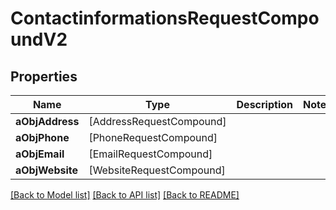 # ContactinformationsRequestCompoundV2

## Properties
Name | Type | Description | Notes
------------ | ------------- | ------------- | -------------
**aObjAddress** | [AddressRequestCompound] |  | 
**aObjPhone** | [PhoneRequestCompound] |  | 
**aObjEmail** | [EmailRequestCompound] |  | 
**aObjWebsite** | [WebsiteRequestCompound] |  | 

[[Back to Model list]](../README.md#documentation-for-models) [[Back to API list]](../README.md#documentation-for-api-endpoints) [[Back to README]](../README.md)



